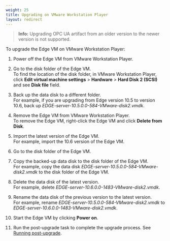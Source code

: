 ```yaml
---
weight: 25
title: Upgrading on VMware Workstation Player
layout: redirect
---
```


>**Info:** Upgrading OPC UA artifact from an older version to the newer version is not supported.

To upgrade the Edge VM on VMware Workstation Player:

1. Power off the Edge VM from VMware Workstation Player.

2. Go to the disk folder of the Edge VM.<br>
To find the location of the disk folder, in VMware Workstation Player, click **Edit virtual machine settings** > **Hardware** > **Hard Disk 2 (SCSI)** and see **Disk file** field. 

3. Back up the data disk to a different folder.<br>
For example, if you are upgrading from Edge version 10.5 to version 10.6, back up *EDGE-server-10.5.0.0-584-VMware-disk2.vmdk*. 

4. Remove the Edge VM from VMware Workstation Player.<br>
To remove the Edge VM, right-click the Edge VM and click **Delete from Disk**.

5. Import the latest version of the Edge VM.<br>
For example, import the 10.6 version of the Edge VM.

6. Go to the disk folder of the Edge VM.

7. Copy the backed-up data disk to the disk folder of the Edge VM.<br>
For example, copy the data disk *EDGE-server-10.5.0.0-584-VMware-disk2.vmdk* to the disk folder of the Edge VM.

8. Delete the data disk of the latest version.<br>
For example, delete *EDGE-server-10.6.0.0-1483-VMware-disk2.vmdk*.

9. Rename the data disk of the previous version to the latest version.<br>
For example, rename *EDGE-server-10.5.0.0-584-VMware-disk2.vmdk* to *EDGE-server-10.6.0.0-1483-VMware-disk2.vmdk*.

10. Start the Edge VM by clicking **Power on**.

11. Run the post-upgrade task to complete the upgrade process. See [Running post-upgrade](/guides/edge/installation/#running-post-upgrade).